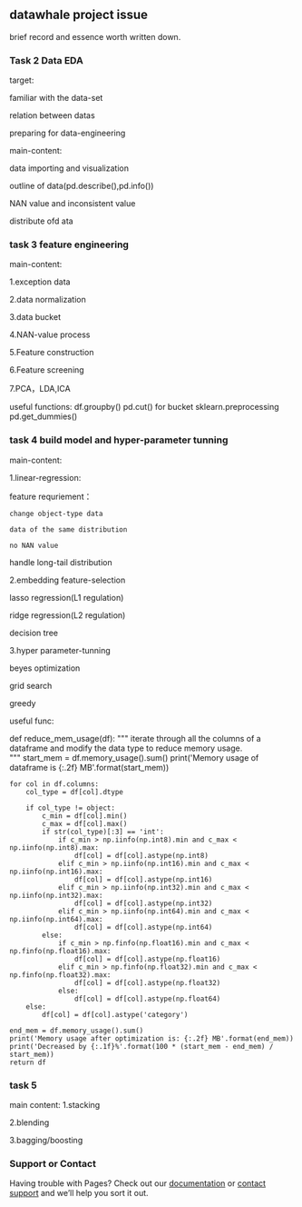 ## datawhale project issue

brief record and essence worth written down.

### Task 2 Data EDA

target:

familiar with the data-set

relation between datas

preparing for data-engineering

main-content:

data importing and visualization

outline of data(pd.describe(),pd.info())

NAN value and inconsistent value

distribute ofd ata

### task 3 feature engineering

main-content:

1.exception data

2.data normalization

3.data bucket

4.NAN-value process

5.Feature construction

6.Feature screening

7.PCA，LDA,ICA

useful functions:
df.groupby()
pd.cut()  for bucket
sklearn.preprocessing
pd.get_dummies()

### task 4 build model and hyper-parameter tunning

main-content:

1.linear-regression:

  feature requriement：
  
    change object-type data
    
    data of the same distribution
    
    no NAN value
    
    

  handle long-tail distribution
  
2.embedding feature-selection

  lasso regression(L1 regulation)
  
  ridge regression(L2 regulation)
  
  decision tree

3.hyper parameter-tunning

  beyes optimization
  
  grid search
  
  greedy 
  
 useful func:
 
 def reduce_mem_usage(df):
    """ iterate through all the columns of a dataframe and modify the data type
        to reduce memory usage.        
    """
    start_mem = df.memory_usage().sum() 
    print('Memory usage of dataframe is {:.2f} MB'.format(start_mem))
    
    for col in df.columns:
        col_type = df[col].dtype
        
        if col_type != object:
            c_min = df[col].min()
            c_max = df[col].max()
            if str(col_type)[:3] == 'int':
                if c_min > np.iinfo(np.int8).min and c_max < np.iinfo(np.int8).max:
                    df[col] = df[col].astype(np.int8)
                elif c_min > np.iinfo(np.int16).min and c_max < np.iinfo(np.int16).max:
                    df[col] = df[col].astype(np.int16)
                elif c_min > np.iinfo(np.int32).min and c_max < np.iinfo(np.int32).max:
                    df[col] = df[col].astype(np.int32)
                elif c_min > np.iinfo(np.int64).min and c_max < np.iinfo(np.int64).max:
                    df[col] = df[col].astype(np.int64)  
            else:
                if c_min > np.finfo(np.float16).min and c_max < np.finfo(np.float16).max:
                    df[col] = df[col].astype(np.float16)
                elif c_min > np.finfo(np.float32).min and c_max < np.finfo(np.float32).max:
                    df[col] = df[col].astype(np.float32)
                else:
                    df[col] = df[col].astype(np.float64)
        else:
            df[col] = df[col].astype('category')

    end_mem = df.memory_usage().sum() 
    print('Memory usage after optimization is: {:.2f} MB'.format(end_mem))
    print('Decreased by {:.1f}%'.format(100 * (start_mem - end_mem) / start_mem))
    return df
    
    
 

### task 5
main content:
1.stacking

2.blending

3.bagging/boosting

### Support or Contact

Having trouble with Pages? Check out our [documentation](https://help.github.com/categories/github-pages-basics/) or [contact support](https://github.com/contact) and we’ll help you sort it out.
